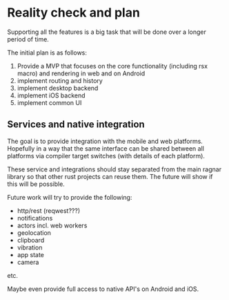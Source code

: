 # Reality check and plan

Supporting all the features is a big task that will be done over a longer period of time.

The initial plan is as follows:
 
1. Provide a MVP that focuses on the core functionality (including rsx macro) and rendering in web and on Android
1. implement routing and history
1. implement desktop backend
1. implement iOS backend
1. implement common UI

## Services and native integration

The goal is to provide integration with the mobile and web platforms.
Hopefully in a way that the same interface can be shared between all platforms via compiler target switches (with details of each platform).

These service and integrations should stay separated from the main ragnar library so that other rust projects can reuse them.
The future will show if this will be possible.

Future work will try to provide the following:
* http/rest (reqwest???)
* notifications
* actors incl. web workers
* geolocation
* clipboard
* vibration
* app state
* camera

etc.

Maybe even provide full access to native API's on Android and iOS.